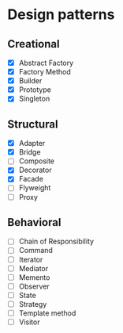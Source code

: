 # Design patterns

## Creational

- [x] Abstract Factory 
- [x] Factory Method
- [x] Builder  
- [x] Prototype
- [x] Singleton

## Structural

- [x] Adapter          
- [x] Bridge           
- [ ] Composite        
- [x] Decorator        
- [x] Facade           
- [ ] Flyweight        
- [ ] Proxy            

## Behavioral

- [ ] Chain of Responsibility 
- [ ] Command                 
- [ ] Iterator                
- [ ] Mediator                
- [ ] Memento                 
- [ ] Observer                
- [ ] State                   
- [ ] Strategy               
- [ ] Template method        
- [ ] Visitor                
